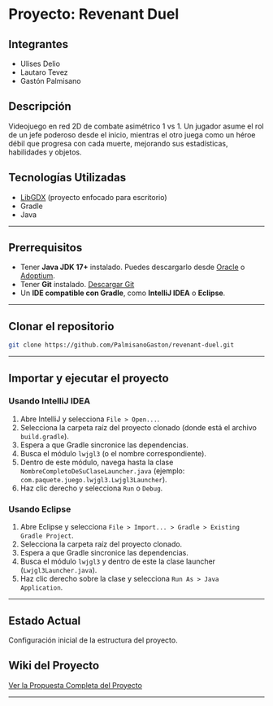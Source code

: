 # **Proyecto: Revenant Duel**

## **Integrantes**

* Ulises Delio
* Lautaro Tevez
* Gastón Palmisano

## **Descripción**

Videojuego en red 2D de combate asimétrico 1 vs 1. Un jugador asume el rol de un jefe poderoso desde el inicio, mientras el otro juega como un héroe débil que progresa con cada muerte, mejorando sus estadísticas, habilidades y objetos.

## **Tecnologías Utilizadas**

* [LibGDX](https://libgdx.com/) (proyecto enfocado para escritorio)
* Gradle
* Java

---

## **Prerrequisitos**

* Tener **Java JDK 17+** instalado. Puedes descargarlo desde [Oracle](https://www.oracle.com/java/technologies/javase/jdk17-archive-downloads.html) o [Adoptium](https://adoptium.net/).
* Tener **Git** instalado. [Descargar Git](https://git-scm.com/downloads)
* Un **IDE compatible con Gradle**, como **IntelliJ IDEA** o **Eclipse**.

---

## **Clonar el repositorio**

```bash
git clone https://github.com/PalmisanoGaston/revenant-duel.git
```

---

## **Importar y ejecutar el proyecto**

### **Usando IntelliJ IDEA**

1. Abre IntelliJ y selecciona `File > Open...`.
2. Selecciona la carpeta raíz del proyecto clonado (donde está el archivo `build.gradle`).
3. Espera a que Gradle sincronice las dependencias.
4. Busca el módulo `lwjgl3` (o el nombre correspondiente).
5. Dentro de este módulo, navega hasta la clase `NombreCompletoDeSuClaseLauncher.java` (ejemplo: `com.paquete.juego.lwjgl3.Lwjgl3Launcher`).
6. Haz clic derecho y selecciona `Run` o `Debug`.

### **Usando Eclipse**

1. Abre Eclipse y selecciona `File > Import... > Gradle > Existing Gradle Project`.
2. Selecciona la carpeta raíz del proyecto clonado.
3. Espera a que Gradle sincronice las dependencias.
4. Busca el módulo `lwjgl3` y dentro de este la clase launcher (`Lwjgl3Launcher.java`).
5. Haz clic derecho sobre la clase y selecciona `Run As > Java Application`.

---


## **Estado Actual**

Configuración inicial de la estructura del proyecto.

## **Wiki del Proyecto**

[Ver la Propuesta Completa del Proyecto](https://github.com/PalmisanoGaston/revenant-duel/wiki/Propuesta)

---


